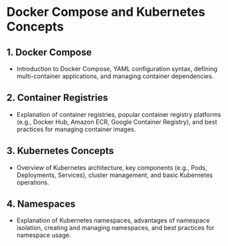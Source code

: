# Docker Compose and Kubernetes Concepts

## 1. Docker Compose
- Introduction to Docker Compose, YAML configuration syntax, defining multi-container applications, and managing container dependencies.

## 2. Container Registries
- Explanation of container registries, popular container registry platforms (e.g., Docker Hub, Amazon ECR, Google Container Registry), and best practices for managing container images.

## 3. Kubernetes Concepts
- Overview of Kubernetes architecture, key components (e.g., Pods, Deployments, Services), cluster management, and basic Kubernetes operations.

## 4. Namespaces
-  Explanation of Kubernetes namespaces, advantages of namespace isolation, creating and managing namespaces, and best practices for namespace usage.
